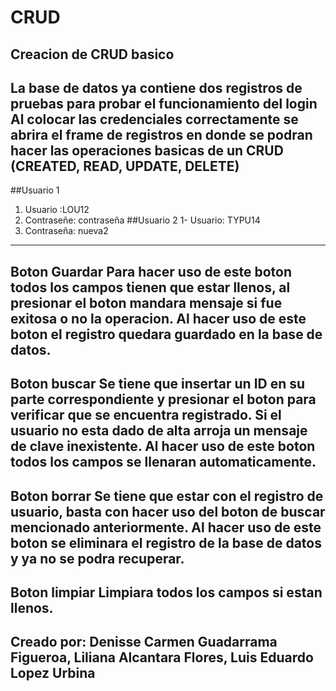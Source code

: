 # CRUD
Creacion de CRUD basico
---------------------------------------
La base de datos ya contiene dos registros de pruebas para probar el funcionamiento del login
Al colocar las credenciales correctamente se abrira el frame de registros en donde se podran hacer las operaciones basicas de un CRUD (CREATED, READ, UPDATE, DELETE)
---------------------------------------
##Usuario 1 
1.  Usuario :LOU12
2.  Contraseñe: contraseña
##Usuario 2
1-  Usuario: TYPU14
2.  Contraseña: nueva2
---------------------------------------
Boton Guardar
Para hacer uso de este boton todos los campos tienen que estar llenos, al presionar el boton mandara mensaje si fue exitosa o no la operacion.
Al hacer uso de este boton el registro quedara guardado en la base de datos.
---------------------------------------
Boton buscar
Se tiene que insertar un ID en su parte correspondiente y presionar el boton para verificar que se encuentra registrado.
Si el usuario no esta dado de alta arroja un mensaje de clave inexistente.
Al hacer uso de este boton todos los campos se llenaran automaticamente.
---------------------------------------
Boton borrar
Se tiene que estar con el registro de usuario, basta con hacer uso del boton de buscar mencionado anteriormente.
Al hacer uso de este boton se eliminara el registro de la base de datos y ya no se podra recuperar.
---------------------------------------
Boton limpiar
Limpiara todos los campos si estan llenos.
--------------------------------------
Creado por:
Denisse Carmen Guadarrama Figueroa,
Liliana Alcantara Flores,
Luis Eduardo Lopez Urbina
--------------------------------------
